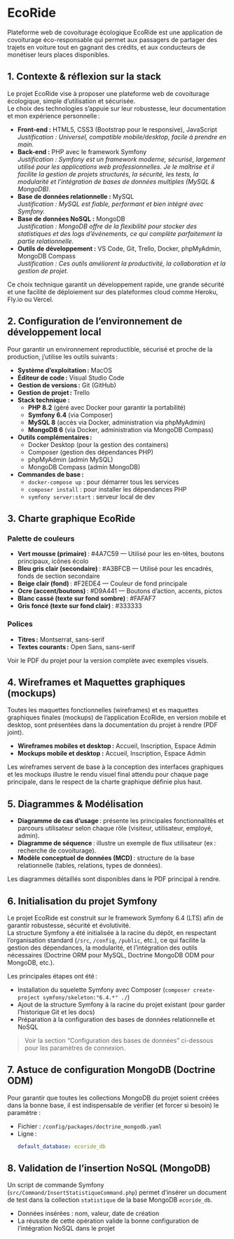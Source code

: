 # EcoRide

Plateforme web de covoiturage écologique
EcoRide est une application de covoiturage éco-responsable qui permet aux passagers de partager des trajets en voiture tout en gagnant des crédits, et aux conducteurs de monétiser leurs places disponibles.

## 1. Contexte & réflexion sur la stack

Le projet EcoRide vise à proposer une plateforme web de covoiturage écologique, simple d’utilisation et sécurisée.  
Le choix des technologies s’appuie sur leur robustesse, leur documentation et mon expérience personnelle :

- **Front-end :** HTML5, CSS3 (Bootstrap pour le responsive), JavaScript  
  _Justification : Universel, compatible mobile/desktop, facile à prendre en main._
- **Back-end :** PHP avec le framework Symfony  
  _Justification : Symfony est un framework moderne, sécurisé, largement utilisé pour les applications web professionnelles. Je le maîtrise et il facilite la gestion de projets structurés, la sécurité, les tests, la modularité et l’intégration de bases de données multiples (MySQL & MongoDB)._
- **Base de données relationnelle :** MySQL  
  _Justification : MySQL est fiable, performant et bien intégré avec Symfony._
- **Base de données NoSQL :** MongoDB  
  _Justification : MongoDB offre de la flexibilité pour stocker des statistiques et des logs d’événements, ce qui complète parfaitement la partie relationnelle._
- **Outils de développement :** VS Code, Git, Trello, Docker, phpMyAdmin, MongoDB Compass  
  _Justification : Ces outils améliorent la productivité, la collaboration et la gestion de projet._

Ce choix technique garantit un développement rapide, une grande sécurité et une facilité de déploiement sur des plateformes cloud comme Heroku, Fly.io ou Vercel.

## 2. Configuration de l’environnement de développement local

Pour garantir un environnement reproductible, sécurisé et proche de la production, j’utilise les outils suivants :

- **Système d’exploitation :** MacOS
- **Éditeur de code :** Visual Studio Code
- **Gestion de versions :** Git (GitHub)
- **Gestion de projet :** Trello
- **Stack technique :**
  - **PHP 8.2** (géré avec Docker pour garantir la portabilité)
  - **Symfony 6.4** (via Composer)
  - **MySQL 8** (accès via Docker, administration via phpMyAdmin)
  - **MongoDB 6** (via Docker, administration via MongoDB Compass)
- **Outils complémentaires :**
  - Docker Desktop (pour la gestion des containers)
  - Composer (gestion des dépendances PHP)
  - phpMyAdmin (admin MySQL)
  - MongoDB Compass (admin MongoDB)
- **Commandes de base :**
  - `docker-compose up` : pour démarrer tous les services
  - `composer install` : pour installer les dépendances PHP
  - `symfony server:start` : serveur local de dev

## 3. Charte graphique EcoRide

### Palette de couleurs

- **Vert mousse (primaire)** : #4A7C59 — Utilisé pour les en-têtes, boutons principaux, icônes écolo
- **Bleu gris clair (secondaire)** : #A3BFCB — Utilisé pour les encadrés, fonds de section secondaire
- **Beige clair (fond)** : #F2EDE4 — Couleur de fond principale
- **Ocre (accent/boutons)** : #D9A441 — Boutons d’action, accents, pictos
- **Blanc cassé (texte sur fond sombre)** : #FAFAF7
- **Gris foncé (texte sur fond clair)** : #333333

### Polices

- **Titres :** Montserrat, sans-serif
- **Textes courants :** Open Sans, sans-serif

Voir le PDF du projet pour la version complète avec exemples visuels.

## 4. Wireframes et Maquettes graphiques (mockups)

Toutes les maquettes fonctionnelles (wireframes) et es maquettes graphiques finales (mockups) de l’application EcoRide, en version mobile et desktop, sont présentées dans la documentation du projet à rendre (PDF joint).

- **Wireframes mobiles et desktop :** Accueil, Inscription, Espace Admin
- **Mockups mobile et desktop :** Accueil, Inscription, Espace Admin

Les wireframes servent de base à la conception des interfaces graphiques et les mockups illustre le rendu visuel final attendu pour chaque page principale, dans le respect de la charte graphique définie plus haut.

## 5. Diagrammes & Modélisation

- **Diagramme de cas d’usage** : présente les principales fonctionnalités et parcours utilisateur selon chaque rôle (visiteur, utilisateur, employé, admin).
- **Diagramme de séquence** : illustre un exemple de flux utilisateur (ex : recherche de covoiturage).
- **Modèle conceptuel de données (MCD)** : structure de la base relationnelle (tables, relations, types de données).

Les diagrammes détaillés sont disponibles dans le PDF principal à rendre.

## 6. Initialisation du projet Symfony

Le projet EcoRide est construit sur le framework Symfony 6.4 (LTS) afin de garantir robustesse, sécurité et évolutivité.  
La structure Symfony a été initialisée à la racine du dépôt, en respectant l’organisation standard (`/src`, `/config`, `/public`, etc.), ce qui facilite la gestion des dépendances, la modularité, et l’intégration des outils nécessaires (Doctrine ORM pour MySQL, Doctrine MongoDB ODM pour MongoDB, etc.).

Les principales étapes ont été :

- Installation du squelette Symfony avec Composer (`composer create-project symfony/skeleton:"6.4.*" ./`)
- Ajout de la structure Symfony à la racine du projet existant (pour garder l’historique Git et les docs)
- Préparation à la configuration des bases de données relationnelle et NoSQL

> Voir la section “Configuration des bases de données” ci-dessous pour les paramètres de connexion.

## 7. Astuce de configuration MongoDB (Doctrine ODM)

Pour garantir que toutes les collections MongoDB du projet soient créées dans la bonne base, il est indispensable de vérifier (et forcer si besoin) le paramètre :

- Fichier : `/config/packages/doctrine_mongodb.yaml`
- Ligne :
  ```yaml
  default_database: ecoride_db
  ```

## 8. Validation de l’insertion NoSQL (MongoDB)

Un script de commande Symfony (`src/Command/InsertStatistiqueCommand.php`) permet d’insérer un document de test dans la collection `statistique` de la base MongoDB `ecoride_db`.

- Données insérées : nom, valeur, date de création
- La réussite de cette opération valide la bonne configuration de l’intégration NoSQL dans le projet

